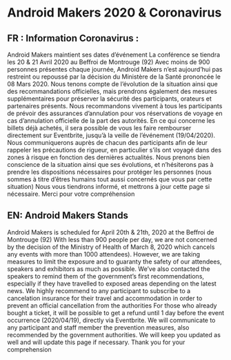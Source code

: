# Android Makers 2020 & Coronavirus

## FR : Information Coronavirus :
Android Makers maintient ses dates d’événement
 La conférence se tiendra les 20 & 21 Avril 2020 au Beffroi de Montrouge (92)
 Avec moins de 900 personnes présentes chaque journée, Android Makers n’est aujourd’hui pas restreint ou repoussé par la décision du Ministère de la Santé prononcée le 08 Mars 2020.
 Nous tenons compte de l’évolution de la situation ainsi que des recommandations officielles, mais prendrons également des mesures supplémentaires pour préserver la sécurité des participants, orateurs et partenaires présents.
Nous recommandons vivement à tous les participants de prévoir des assurances d’annulation pour vos réservations de voyage en cas d’annulation officielle de la part des autorités.
En ce qui concerne les billets déjà achetés, il sera possible de vous les faire rembourser directement sur Eventbrite, jusqu’à la veille de l’événement (19/04/2020).
Nous communiquerons auprès de chacun des participants afin de leur rappeler les précautions de rigueur, en particulier s’ils ont voyagé dans des zones à risque en fonction des dernières actualités. Nous prenons bien conscience de la situation ainsi que ses évolutions, et n’hésiterons pas à prendre les dispositions nécessaires pour protéger les personnes (nous sommes à titre d’êtres humains tout aussi concernés que vous par cette situation)
 Nous vous tiendrons informé, et mettrons à jour cette page si nécessaire.
Merci pour votre compréhension

## EN: Android Makers Stands
Android Makers is scheduled for April 20th & 21th, 2020 at the Beffroi de Montrouge (92)
 With less than 900 people per day, we are not concerned by the decision of the Ministry of Health of March 8, 2020 which cancels any events with more than 1000 attendees).
 However, we are taking measures to limit the exposure and to guaranty the safety of our attendees, speakers and exhibitors as much as possible.
 We’ve also contacted the speakers to remind them of the government’s first recommendations, especially if they have travelled to exposed areas depending on the latest news.
We highly recommend to any participant to subscribe to a cancelation insurance for their travel and accommodation in order to prevent an official cancellation from the authorities
For those who already bought a ticket, it will be possible to get a refund until 1 day before the event occurrence (2020/04/19), directly via Eventbrite.
 We will communicate to any participant and staff member the prevention measures, also recommended by the government authorities.
 We will keep you updated as well and will update this page if necessary.
Thank you for your comprehension
